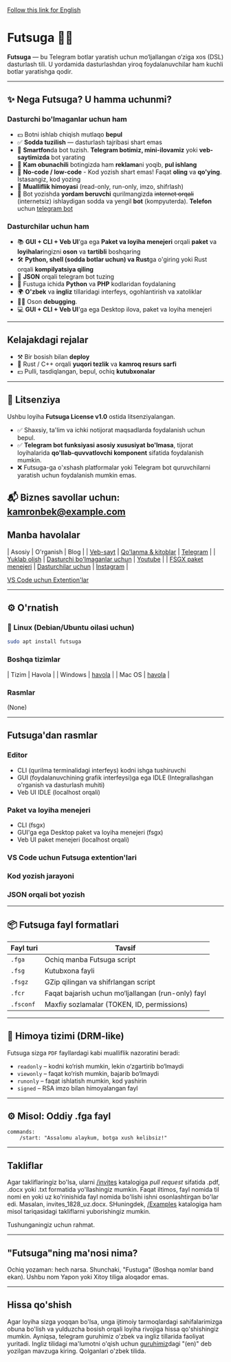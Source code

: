 [Follow this link for English](README.md)

# Futsuga 🧠✨

**Futsuga** — bu Telegram botlar yaratish uchun mo‘ljallangan o‘ziga xos (DSL) dasturlash tili. U yordamida dasturlashdan yiroq foydalanuvchilar ham kuchli botlar yaratishga qodir.

---

## ✨ Nega Futsuga? U hamma uchunmi?

### Dasturchi bo'lmaganlar uchun ham
- 💵 Botni ishlab chiqish mutlaqo **bepul**
- ✅ **Sodda tuzilish** — dasturlash tajribasi shart emas
- 📱 **Smartfon**da bot tuzish. **Telegram botimiz, mini-ilovamiz** yoki **veb-saytimizda** bot yarating
- 💸 **Kam obunachili** botingizda ham **reklama**ni yoqib, **pul ishlang**
- 🧠 **No-code / low-code** - Kod yozish shart emas! Faqat **oling** va **qo'ying**. Istasangiz, kod yozing
- 🔐 **Mualliflik himoyasi** (read-only, run-only, imzo, shifrlash)
- 🤖 Bot yozishda **yordam beruvchi** qurilmangizda ~~internet orqali~~ (internetsiz) ishlaydigan sodda va yengil **bot** (kompyuterda). **Telefon** uchun [telegram bot](https://t.me/futsugabot)

### Dasturchilar uchun ham
- 📚 **GUI + CLI + Veb UI**'ga ega **Paket va loyiha menejeri** orqali **paket** va **loyihalar**ingizni **oson** va **tartibli** boshqaring
- 🛠️ **Python, shell (sodda botlar uchun) va Rust**ga o'giring yoki Rust orqali **kompilyatsiya qiling**
- 📅 **JSON** orqali telegram bot tuzing
- 📝 Fustuga ichida **Python** va **PHP** kodlaridan foydalaning
- 🌍 **O'zbek** va **ingliz** tillaridagi interfeys, ogohlantirish va xatoliklar
- ⛓️‍💥 Oson **debugging**.
- 💻 **GUI + CLI + Veb UI**'ga ega Desktop ilova, paket va loyiha menejeri

---

## Kelajakdagi rejalar
- ⚒️ Bir bosish bilan **deploy**
- 💫 Rust / C++ orqali **yuqori tezlik** va **kamroq resurs sarfi**
- 💵 Pulli, tasdiqlangan, bepul, ochiq **kutubxonalar**

---
## 📜 Litsenziya

Ushbu loyiha **Futsuga License v1.0** ostida litsenziyalangan.

- ✅ Shaxsiy, ta'lim va ichki notijorat maqsadlarda foydalanish uchun bepul.
- ✅ **Telegram bot funksiyasi asosiy xususiyat bo'lmasa**, tijorat loyihalarida **qo'llab-quvvatlovchi komponent** sifatida foydalanish mumkin.
- ❌ Futsuga-ga o'xshash platformalar yoki Telegram bot quruvchilarni yaratish uchun foydalanish mumkin emas.

📬 Biznes savollar uchun: kamronbek@example.com
---

## Manba havolalar
| Asosiy | O'rganish | Blog |
| [Veb-sayt](https://futsuga.uz) | [Qo'lanma & kitoblar](https://futsuga.uz/guide) | [Telegram](https://t.me/futsuga) |
| [Yuklab olish](https://futsuga.uz/download) | [Dasturchi bo'lmaganlar uchun](https://futsuga.uz/guide/for-scratch) | [Youtube](https://www.youtube.com/@futsuga) |
| [FSGX paket menejeri](https://futsuga.uz/fsgx) | [Dasturchilar uchun](https://futsuga.uz/guide/for-coders) | [Instagram](https://www.instagram.com) |

[VS Code uchun Extention'lar]()

---

## ⚙️ O'rnatish

### 🐧 Linux (Debian/Ubuntu oilasi uchun)
```bash
sudo apt install futsuga
```

### Boshqa tizimlar
| Tizim | Havola |
| Windows | [havola](https://futsuga.uz/download/windows) |
| Mac OS | [havola](https://futsuga.uz/download/macos) |

### Rasmlar
(None)

---

## Futsuga'dan rasmlar
### Editor
- CLI (qurilma terminalidagi interfeys) kodni ishga tushiruvchi
- GUI (foydalanuvchining grafik interfeysi)ga ega IDLE (Integrallashgan o'rganish va dasturlash muhiti)
- Veb UI IDLE (localhost orqali)

### Paket va loyiha menejeri
- CLI (fsgx)
- GUI'ga ega Desktop paket va loyiha menejeri (fsgx)
- Veb UI paket menejeri (localhost orqali)

### VS Code uchun Futsuga extention'lari

### Kod yozish jarayoni

### JSON orqali bot yozish

---

## 📦 Futsuga fayl formatlari

| Fayl turi | Tavsif |
|----------|--------|
| `.fga` | Ochiq manba Futsuga script |
| `.fsg` | Kutubxona fayli |
| `.fsgz` | GZip qilingan va shifrlangan script |
| `.fcr` | Faqat bajarish uchun mo‘ljallangan (run-only) fayl |
| `.fsconf` | Maxfiy sozlamalar (TOKEN, ID, permissions) |

---

## 🔑 Himoya tizimi (DRM-like)

Futsuga sizga `PDF` fayllardagi kabi mualliflik nazoratini beradi:

- `readonly` – kodni ko‘rish mumkin, lekin o‘zgartirib bo‘lmaydi
- `viewonly` – faqat ko‘rish mumkin, bajarib bo‘lmaydi
- `runonly` – faqat ishlatish mumkin, kod yashirin
- `signed` – RSA imzo bilan himoyalangan fayl

---

## ⚙️ Misol: Oddiy .fga fayl

```futsuga
commands:
    /start: "Assalomu alaykum, botga xush kelibsiz!"
```

---

## Takliflar
Agar takliflaringiz bo'lsa, ularni [/invites](/invites) katalogiga *pull request* sifatida .pdf, .docx yoki .txt formatida yo'llashingiz mumkin. Faqat iltimos, fayl nomida til nomi en yoki uz ko'rinishida fayl nomida bo'lishi ishni osonlashtirgan bo'lar edi. Masalan, invites_1828_uz.docx. SHuningdek, [/Examples](/Examples/) katalogiga ham misol tariqasidagi takliflarni yuborishingiz mumkin.

Tushunganingiz uchun rahmat.

---

## "Futsuga"ning ma'nosi nima?
Ochiq yozaman: hech narsa. Shunchaki, "Fustuga" (Boshqa nomlar band ekan).
Ushbu nom Yapon yoki Xitoy tiliga aloqador emas.

---

## Hissa qo'shish
Agar loyiha sizga yoqqan bo'lsa, unga ijtimoiy tarmoqlardagi sahifalarimizga obuna bo'lish va yulduzcha bosish orqali loyiha rivojiga hissa qo'shishingiz mumkin. Ayniqsa, telegram guruhimiz o'zbek va ingliz tillarida faoliyat yuritadi. Ingliz tilidagi ma'lumotni o'qish uchun [guruhimiz](https://t.me/futsuga)dagi "(en)" deb yozilgan mavzuga kiring. Qolganlari o'zbek tilida.